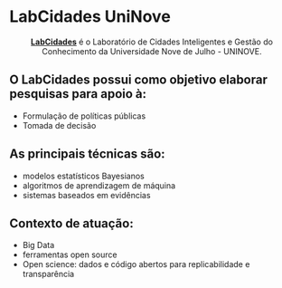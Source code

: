# LabCidades UniNove

<center><a href="https://github.com/LabCidades"><b>LabCidades</b></a> é o Laboratório de Cidades Inteligentes e Gestão do Conhecimento da Universidade Nove de Julho - UNINOVE.</center>

## O LabCidades possui como objetivo elaborar pesquisas para apoio à:
* Formulação de políticas públicas
* Tomada de decisão

## As principais técnicas são:
* modelos estatísticos Bayesianos
* algoritmos de aprendizagem de máquina
* sistemas baseados em evidências

## Contexto de atuação:
* Big Data
* ferramentas open source
* Open science: dados e código abertos para replicabilidade e transparência

